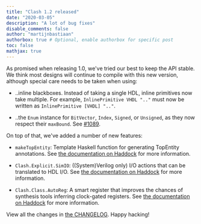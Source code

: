 ```yaml
---
title: "Clash 1.2 released"
date: "2020-03-05"
description: "A lot of bug fixes"
disable_comments: false
author: "martijnbastiaan"
authorbox: true # Optional, enable authorbox for specific post
toc: false
mathjax: true
---
```


As promised when releasing 1.0, we've tried our best to keep the API stable. We
think most designs will continue to compile with this new version, although special
care needs to be taken when using:

  * ..inline blackboxes. Instead of taking a single HDL, inline primitives now
    take multiple. For example, `InlinePrimitive VHDL ".."` must now be written
    as `InlinePrimitive [VHDL] ".."`.

  * ..the `Enum` instance for `BitVector`, `Index`, `Signed`, or `Unsigned`, as
    they now respect their `maxBound`. See [#1089](https://github.com/clash-lang/clash-compiler/issues/1089).

On top of that, we've added a number of new features:

  * `makeTopEntity`: Template Haskell function for generating TopEntity annotations. See [the documentation on Haddock](http://hackage.haskell.org/package/clash-prelude-1.2.0/docs/Clash-Annotations-TH.html) for more information.

  * `Clash.Explicit.SimIO`: ((System)Verilog only) I/O actions that can be translated to HDL I/O. See [the documentation on Haddock](http://hackage.haskell.org/package/clash-prelude-1.2.0/docs/Clash-Explicit-SimIO.html) for more information.

  * `Clash.Class.AutoReg`: A smart register that improves the chances of synthesis tools inferring clock-gated registers. See [the documentation on Haddock](http://hackage.haskell.org/package/clash-prelude-1.2.0/docs/Clash-Class-AutoReg.html) for more information.

View all the changes in [the CHANGELOG](https://github.com/clash-lang/clash-compiler/blob/ca0a7fc0f3ab65f465c3514d75e2c9d74a4795ae/CHANGELOG.rst#120). Happy hacking!
